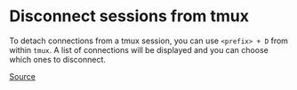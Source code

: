 # Disconnect sessions from tmux

To detach connections from a tmux session, you can use `<prefix> + D` from within `tmux`.
A list of connections will be displayed and you can choose which ones to disconnect.

[Source](https://stackoverflow.com/questions/22138211/how-do-i-disconnect-all-other-users-in-tmux)
